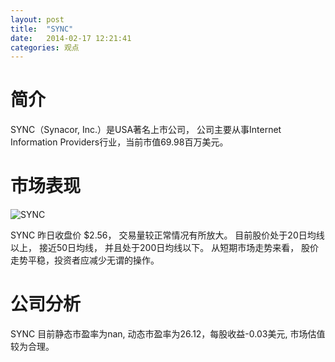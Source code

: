 ```yaml
---
layout: post
title:  "SYNC"
date:   2014-02-17 12:21:41
categories: 观点
---
```


# 简介
SYNC（Synacor, Inc.）是USA著名上市公司，
公司主要从事Internet Information Providers行业，当前市值69.98百万美元。

# 市场表现

![SYNC](http://finviz.com/chart.ashx?t=SYNC&ty=c&ta=1&p=d&s=l)

SYNC 昨日收盘价 $2.56，
交易量较正常情况有所放大。
目前股价处于20日均线以上，
接近50日均线，
并且处于200日均线以下。
从短期市场走势来看，
股价走势平稳，投资者应减少无谓的操作。

# 公司分析
SYNC 目前静态市盈率为nan, 动态市盈率为26.12，每股收益-0.03美元,
市场估值较为合理。
